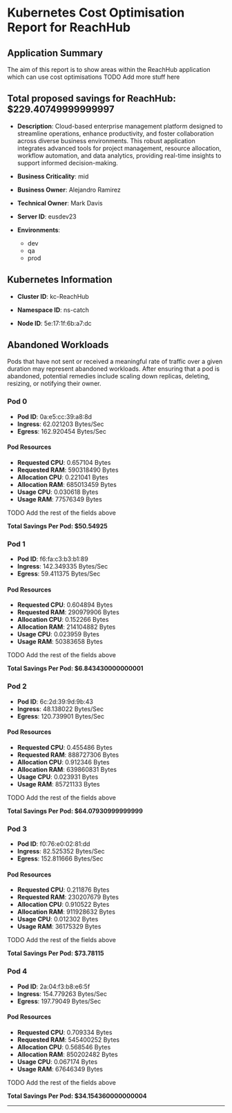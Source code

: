 # Kubernetes Cost Optimisation Report for ReachHub

## Application Summary

The aim of this report is to show areas within the ReachHub application which can use cost optimisations 
 TODO Add more stuff here

## Total proposed savings for ReachHub: $229.40749999999997

- **Description**: Cloud-based enterprise management platform designed to streamline operations, enhance productivity, and foster collaboration across diverse business environments. This robust application integrates advanced tools for project management, resource allocation, workflow automation, and data analytics, providing real-time insights to support informed decision-making.

- **Business Criticality**: mid

- **Business Owner**: Alejandro Ramirez

- **Technical Owner**: Mark Davis

- **Server ID**: eusdev23

- **Environments**: 
	 - dev
	- qa
	- prod

## Kubernetes Information
- **Cluster ID**: kc-ReachHub

- **Namespace ID**: ns-catch

- **Node ID**: 5e:17:1f:6b:a7:dc

## Abandoned Workloads
Pods that have not sent or received a meaningful rate of traffic over a given duration may represent abandoned workloads. After ensuring that a pod is abandoned, potential remedies include scaling down replicas, deleting, resizing, or notifying their owner.

### Pod 0
- **Pod ID**: 0a:e5:cc:39:a8:8d
- **Ingress**: 62.021203 Bytes/Sec
- **Egress**: 162.920454 Bytes/Sec
#### Pod Resources
- **Requested CPU**: 0.657104 Bytes
- **Requested RAM**: 590318490 Bytes
- **Allocation CPU**: 0.221041 Bytes
- **Allocation RAM**: 685013459 Bytes
- **Usage CPU**: 0.030618 Bytes
- **Usage RAM**: 77576349 Bytes




 TODO Add the rest of the fields above


**Total Savings Per Pod: $50.54925**

### Pod 1
- **Pod ID**: f6:fa:c3:b3:b1:89
- **Ingress**: 142.349335 Bytes/Sec
- **Egress**: 59.411375 Bytes/Sec
#### Pod Resources
- **Requested CPU**: 0.604894 Bytes
- **Requested RAM**: 290979906 Bytes
- **Allocation CPU**: 0.152266 Bytes
- **Allocation RAM**: 214104882 Bytes
- **Usage CPU**: 0.023959 Bytes
- **Usage RAM**: 50383658 Bytes




 TODO Add the rest of the fields above


**Total Savings Per Pod: $6.843430000000001**

### Pod 2
- **Pod ID**: 6c:2d:39:9d:9b:43
- **Ingress**: 48.138022 Bytes/Sec
- **Egress**: 120.739901 Bytes/Sec
#### Pod Resources
- **Requested CPU**: 0.455486 Bytes
- **Requested RAM**: 888727306 Bytes
- **Allocation CPU**: 0.912346 Bytes
- **Allocation RAM**: 639860831 Bytes
- **Usage CPU**: 0.023931 Bytes
- **Usage RAM**: 85721133 Bytes




 TODO Add the rest of the fields above


**Total Savings Per Pod: $64.07930999999999**

### Pod 3
- **Pod ID**: f0:76:e0:02:81:dd
- **Ingress**: 82.525352 Bytes/Sec
- **Egress**: 152.811666 Bytes/Sec
#### Pod Resources
- **Requested CPU**: 0.211876 Bytes
- **Requested RAM**: 230207679 Bytes
- **Allocation CPU**: 0.910522 Bytes
- **Allocation RAM**: 911928632 Bytes
- **Usage CPU**: 0.012302 Bytes
- **Usage RAM**: 36175329 Bytes




 TODO Add the rest of the fields above


**Total Savings Per Pod: $73.78115**

### Pod 4
- **Pod ID**: 2a:04:f3:b8:e6:5f
- **Ingress**: 154.779263 Bytes/Sec
- **Egress**: 197.79049 Bytes/Sec
#### Pod Resources
- **Requested CPU**: 0.709334 Bytes
- **Requested RAM**: 545400252 Bytes
- **Allocation CPU**: 0.568546 Bytes
- **Allocation RAM**: 850202482 Bytes
- **Usage CPU**: 0.067174 Bytes
- **Usage RAM**: 67646349 Bytes




 TODO Add the rest of the fields above


**Total Savings Per Pod: $34.154360000000004**


---
